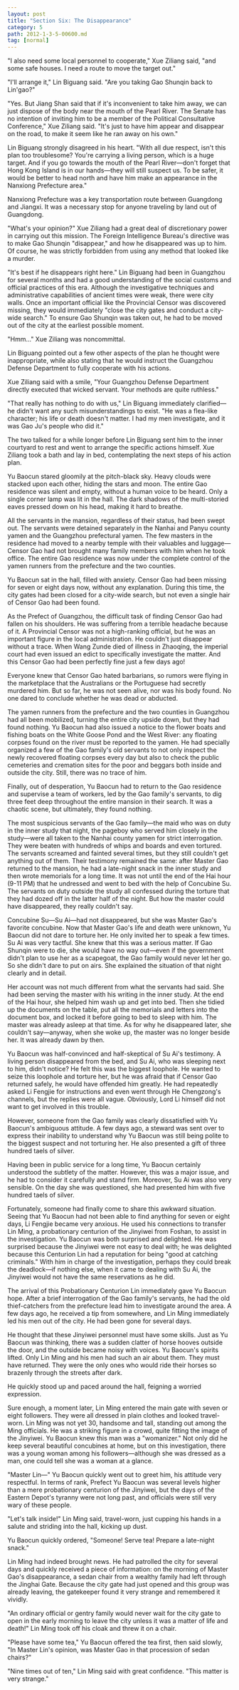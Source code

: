 ```yaml
---
layout: post
title: "Section Six: The Disappearance"
category: 5
path: 2012-1-3-5-00600.md
tag: [normal]
---
```


"I also need some local personnel to cooperate," Xue Ziliang said, "and some safe houses. I need a route to move the target out."

"I'll arrange it," Lin Biguang said. "Are you taking Gao Shunqin back to Lin'gao?"

"Yes. But Jiang Shan said that if it's inconvenient to take him away, we can just dispose of the body near the mouth of the Pearl River. The Senate has no intention of inviting him to be a member of the Political Consultative Conference," Xue Ziliang said. "It's just to have him appear and disappear on the road, to make it seem like he ran away on his own."

Lin Biguang strongly disagreed in his heart. "With all due respect, isn't this plan too troublesome? You're carrying a living person, which is a huge target. And if you go towards the mouth of the Pearl River—don't forget that Hong Kong Island is in our hands—they will still suspect us. To be safer, it would be better to head north and have him make an appearance in the Nanxiong Prefecture area."

Nanxiong Prefecture was a key transportation route between Guangdong and Jiangxi. It was a necessary stop for anyone traveling by land out of Guangdong.

"What's your opinion?" Xue Ziliang had a great deal of discretionary power in carrying out this mission. The Foreign Intelligence Bureau's directive was to make Gao Shunqin "disappear," and how he disappeared was up to him. Of course, he was strictly forbidden from using any method that looked like a murder.

"It's best if he disappears right here." Lin Biguang had been in Guangzhou for several months and had a good understanding of the social customs and official practices of this era. Although the investigative techniques and administrative capabilities of ancient times were weak, there were city walls. Once an important official like the Provincial Censor was discovered missing, they would immediately "close the city gates and conduct a city-wide search." To ensure Gao Shunqin was taken out, he had to be moved out of the city at the earliest possible moment.

"Hmm..." Xue Ziliang was noncommittal.

Lin Biguang pointed out a few other aspects of the plan he thought were inappropriate, while also stating that he would instruct the Guangzhou Defense Department to fully cooperate with his actions.

Xue Ziliang said with a smile, "Your Guangzhou Defense Department directly executed that wicked servant. Your methods are quite ruthless."

"That really has nothing to do with us," Lin Biguang immediately clarified—he didn't want any such misunderstandings to exist. "He was a flea-like character; his life or death doesn't matter. I had my men investigate, and it was Gao Ju's people who did it."

The two talked for a while longer before Lin Biguang sent him to the inner courtyard to rest and went to arrange the specific actions himself. Xue Ziliang took a bath and lay in bed, contemplating the next steps of his action plan.

Yu Baocun stared gloomily at the pitch-black sky. Heavy clouds were stacked upon each other, hiding the stars and moon. The entire Gao residence was silent and empty, without a human voice to be heard. Only a single corner lamp was lit in the hall. The dark shadows of the multi-storied eaves pressed down on his head, making it hard to breathe.

All the servants in the mansion, regardless of their status, had been swept out. The servants were detained separately in the Nanhai and Panyu county yamen and the Guangzhou prefectural yamen. The few masters in the residence had moved to a nearby temple with their valuables and luggage—Censor Gao had not brought many family members with him when he took office. The entire Gao residence was now under the complete control of the yamen runners from the prefecture and the two counties.

Yu Baocun sat in the hall, filled with anxiety. Censor Gao had been missing for seven or eight days now, without any explanation. During this time, the city gates had been closed for a city-wide search, but not even a single hair of Censor Gao had been found.

As the Prefect of Guangzhou, the difficult task of finding Censor Gao had fallen on his shoulders. He was suffering from a terrible headache because of it. A Provincial Censor was not a high-ranking official, but he was an important figure in the local administration. He couldn't just disappear without a trace. When Wang Zunde died of illness in Zhaoqing, the imperial court had even issued an edict to specifically investigate the matter. And this Censor Gao had been perfectly fine just a few days ago!

Everyone knew that Censor Gao hated barbarians, so rumors were flying in the marketplace that the Australians or the Portuguese had secretly murdered him. But so far, he was not seen alive, nor was his body found. No one dared to conclude whether he was dead or abducted.

The yamen runners from the prefecture and the two counties in Guangzhou had all been mobilized, turning the entire city upside down, but they had found nothing. Yu Baocun had also issued a notice to the flower boats and fishing boats on the White Goose Pond and the West River: any floating corpses found on the river must be reported to the yamen. He had specially organized a few of the Gao family's old servants to not only inspect the newly recovered floating corpses every day but also to check the public cemeteries and cremation sites for the poor and beggars both inside and outside the city. Still, there was no trace of him.

Finally, out of desperation, Yu Baocun had to return to the Gao residence and supervise a team of workers, led by the Gao family's servants, to dig three feet deep throughout the entire mansion in their search. It was a chaotic scene, but ultimately, they found nothing.

The most suspicious servants of the Gao family—the maid who was on duty in the inner study that night, the pageboy who served him closely in the study—were all taken to the Nanhai county yamen for strict interrogation. They were beaten with hundreds of whips and boards and even tortured. The servants screamed and fainted several times, but they still couldn't get anything out of them. Their testimony remained the same: after Master Gao returned to the mansion, he had a late-night snack in the inner study and then wrote memorials for a long time. It was not until the end of the Hai hour (9-11 PM) that he undressed and went to bed with the help of Concubine Su. The servants on duty outside the study all confessed during the torture that they had dozed off in the latter half of the night. But how the master could have disappeared, they really couldn't say.

Concubine Su—Su Ai—had not disappeared, but she was Master Gao's favorite concubine. Now that Master Gao's life and death were unknown, Yu Baocun did not dare to torture her. He only invited her to speak a few times. Su Ai was very tactful. She knew that this was a serious matter. If Gao Shunqin were to die, she would have no way out—even if the government didn't plan to use her as a scapegoat, the Gao family would never let her go. So she didn't dare to put on airs. She explained the situation of that night clearly and in detail.

Her account was not much different from what the servants had said. She had been serving the master with his writing in the inner study. At the end of the Hai hour, she helped him wash up and get into bed. Then she tidied up the documents on the table, put all the memorials and letters into the document box, and locked it before going to bed to sleep with him. The master was already asleep at that time. As for why he disappeared later, she couldn't say—anyway, when she woke up, the master was no longer beside her. It was already dawn by then.

Yu Baocun was half-convinced and half-skeptical of Su Ai's testimony. A living person disappeared from the bed, and Su Ai, who was sleeping next to him, didn't notice? He felt this was the biggest loophole. He wanted to seize this loophole and torture her, but he was afraid that if Censor Gao returned safely, he would have offended him greatly. He had repeatedly asked Li Fengjie for instructions and even went through He Chengzong's channels, but the replies were all vague. Obviously, Lord Li himself did not want to get involved in this trouble.

However, someone from the Gao family was clearly dissatisfied with Yu Baocun's ambiguous attitude. A few days ago, a steward was sent over to express their inability to understand why Yu Baocun was still being polite to the biggest suspect and not torturing her. He also presented a gift of three hundred taels of silver.

Having been in public service for a long time, Yu Baocun certainly understood the subtlety of the matter. However, this was a major issue, and he had to consider it carefully and stand firm. Moreover, Su Ai was also very sensible. On the day she was questioned, she had presented him with five hundred taels of silver.

Fortunately, someone had finally come to share this awkward situation. Seeing that Yu Baocun had not been able to find anything for seven or eight days, Li Fengjie became very anxious. He used his connections to transfer Lin Ming, a probationary centurion of the Jinyiwei from Foshan, to assist in the investigation. Yu Baocun was both surprised and delighted. He was surprised because the Jinyiwei were not easy to deal with; he was delighted because this Centurion Lin had a reputation for being "good at catching criminals." With him in charge of the investigation, perhaps they could break the deadlock—if nothing else, when it came to dealing with Su Ai, the Jinyiwei would not have the same reservations as he did.

The arrival of this Probationary Centurion Lin immediately gave Yu Baocun hope. After a brief interrogation of the Gao family's servants, he had the old thief-catchers from the prefecture lead him to investigate around the area. A few days ago, he received a tip from somewhere, and Lin Ming immediately led his men out of the city. He had been gone for several days.

He thought that these Jinyiwei personnel must have some skills. Just as Yu Baocun was thinking, there was a sudden clatter of horse hooves outside the door, and the outside became noisy with voices. Yu Baocun's spirits lifted. Only Lin Ming and his men had such an air about them. They must have returned. They were the only ones who would ride their horses so brazenly through the streets after dark.

He quickly stood up and paced around the hall, feigning a worried expression.

Sure enough, a moment later, Lin Ming entered the main gate with seven or eight followers. They were all dressed in plain clothes and looked travel-worn. Lin Ming was not yet 30, handsome and tall, standing out among the Ming officials. He was a striking figure in a crowd, quite fitting the image of the Jinyiwei. Yu Baocun knew this man was a "womanizer." Not only did he keep several beautiful concubines at home, but on this investigation, there was a young woman among his followers—although she was dressed as a man, one could tell she was a woman at a glance.

"Master Lin—" Yu Baocun quickly went out to greet him, his attitude very respectful. In terms of rank, Prefect Yu Baocun was several levels higher than a mere probationary centurion of the Jinyiwei, but the days of the Eastern Depot's tyranny were not long past, and officials were still very wary of these people.

"Let's talk inside!" Lin Ming said, travel-worn, just cupping his hands in a salute and striding into the hall, kicking up dust.

Yu Baocun quickly ordered, "Someone! Serve tea! Prepare a late-night snack."

Lin Ming had indeed brought news. He had patrolled the city for several days and quickly received a piece of information: on the morning of Master Gao's disappearance, a sedan chair from a wealthy family had left through the Jinghai Gate. Because the city gate had just opened and this group was already leaving, the gatekeeper found it very strange and remembered it vividly.

"An ordinary official or gentry family would never wait for the city gate to open in the early morning to leave the city unless it was a matter of life and death!" Lin Ming took off his cloak and threw it on a chair.

"Please have some tea," Yu Baocun offered the tea first, then said slowly, "In Master Lin's opinion, was Master Gao in that procession of sedan chairs?"

"Nine times out of ten," Lin Ming said with great confidence. "This matter is very strange."